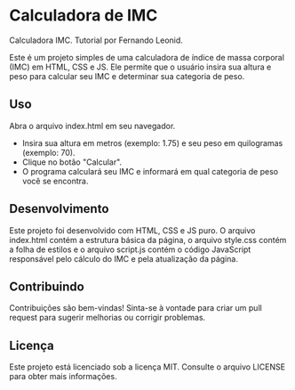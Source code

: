 # Calculadora de IMC

Calculadora IMC. Tutorial por Fernando Leonid.

Este é um projeto simples de uma calculadora de índice de massa corporal (IMC) em HTML, CSS e JS. Ele permite que o usuário insira sua altura e peso para calcular seu IMC e determinar sua categoria de peso.

## Uso

Abra o arquivo index.html em seu navegador.

* Insira sua altura em metros (exemplo: 1.75) e seu peso em quilogramas (exemplo: 70).
* Clique no botão "Calcular".
* O programa calculará seu IMC e informará em qual categoria de peso você se encontra.

## Desenvolvimento

Este projeto foi desenvolvido com HTML, CSS e JS puro. O arquivo index.html contém a estrutura básica da página, o arquivo style.css contém a folha de estilos e o arquivo script.js contém o código JavaScript responsável pelo cálculo do IMC e pela atualização da página.

## Contribuindo

Contribuições são bem-vindas! Sinta-se à vontade para criar um pull request para sugerir melhorias ou corrigir problemas.

## Licença

Este projeto está licenciado sob a licença MIT. Consulte o arquivo LICENSE para obter mais informações.
